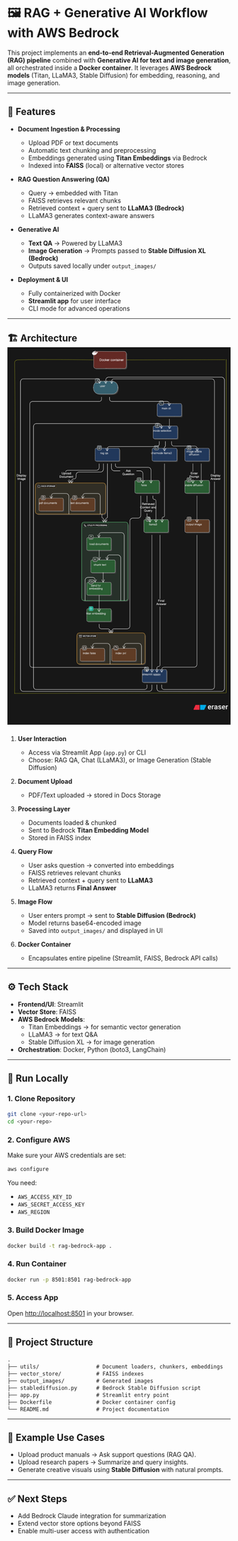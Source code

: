 # 🖼️ RAG + Generative AI Workflow with AWS Bedrock

This project implements an **end-to-end Retrieval-Augmented Generation (RAG) pipeline** combined with **Generative AI for text and image generation**, all orchestrated inside a **Docker container**. It leverages **AWS Bedrock models** (Titan, LLaMA3, Stable Diffusion) for embedding, reasoning, and image generation.

---

## 🚀 Features

- **Document Ingestion & Processing**
  - Upload PDF or text documents
  - Automatic text chunking and preprocessing
  - Embeddings generated using **Titan Embeddings** via Bedrock
  - Indexed into **FAISS** (local) or alternative vector stores

- **RAG Question Answering (QA)**
  - Query → embedded with Titan  
  - FAISS retrieves relevant chunks  
  - Retrieved context + query sent to **LLaMA3 (Bedrock)**  
  - LLaMA3 generates context-aware answers

- **Generative AI**
  - **Text QA** → Powered by LLaMA3  
  - **Image Generation** → Prompts passed to **Stable Diffusion XL (Bedrock)**  
  - Outputs saved locally under `output_images/`

- **Deployment & UI**
  - Fully containerized with Docker  
  - **Streamlit app** for user interface  
  - CLI mode for advanced operations  

---

## 🏗️ Architecture ![Based on Diagram](https://github.com/chaithanyakasi27/RAG-Generative-AI-Workflow-with-AWS-Bedrock/blob/main/diagram-export-8-16-2025-1_18_08-PM.png?raw=true)

1. **User Interaction**
   - Access via Streamlit App (`app.py`) or CLI
   - Choose: RAG QA, Chat (LLaMA3), or Image Generation (Stable Diffusion)

2. **Document Upload**
   - PDF/Text uploaded → stored in Docs Storage

3. **Processing Layer**
   - Documents loaded & chunked
   - Sent to Bedrock **Titan Embedding Model**
   - Stored in FAISS index

4. **Query Flow**
   - User asks question → converted into embeddings
   - FAISS retrieves relevant chunks
   - Retrieved context + query sent to **LLaMA3**
   - LLaMA3 returns **Final Answer**

5. **Image Flow**
   - User enters prompt → sent to **Stable Diffusion (Bedrock)**
   - Model returns base64-encoded image
   - Saved into `output_images/` and displayed in UI

6. **Docker Container**
   - Encapsulates entire pipeline (Streamlit, FAISS, Bedrock API calls)

---

## ⚙️ Tech Stack

- **Frontend/UI**: Streamlit  
- **Vector Store**: FAISS  
- **AWS Bedrock Models**:  
  - Titan Embeddings → for semantic vector generation  
  - LLaMA3 → for text Q&A  
  - Stable Diffusion XL → for image generation  
- **Orchestration**: Docker, Python (boto3, LangChain)

---

## 🐳 Run Locally

### 1. Clone Repository
```bash
git clone <your-repo-url>
cd <your-repo>
```

### 2. Configure AWS
Make sure your AWS credentials are set:
```bash
aws configure
```
You need:
- `AWS_ACCESS_KEY_ID`
- `AWS_SECRET_ACCESS_KEY`
- `AWS_REGION`

### 3. Build Docker Image
```bash
docker build -t rag-bedrock-app .
```

### 4. Run Container
```bash
docker run -p 8501:8501 rag-bedrock-app
```

### 5. Access App
Open [http://localhost:8501](http://localhost:8501) in your browser.

---

## 📂 Project Structure
```
.
├── utils/                  # Document loaders, chunkers, embeddings
├── vector_store/           # FAISS indexes
├── output_images/          # Generated images
├── stablediffusion.py      # Bedrock Stable Diffusion script
├── app.py                  # Streamlit entry point
├── Dockerfile              # Docker container config
└── README.md               # Project documentation
```

---

## 📸 Example Use Cases
- Upload product manuals → Ask support questions (RAG QA).  
- Upload research papers → Summarize and query insights.  
- Generate creative visuals using **Stable Diffusion** with natural prompts.  

---

## ✅ Next Steps
- Add Bedrock Claude integration for summarization  
- Extend vector store options beyond FAISS  
- Enable multi-user access with authentication  
